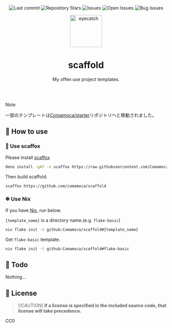 <div align="center">

![Last commit](https://img.shields.io/github/last-commit/Comamoca/scaffold?style=flat-square)
![Repository Stars](https://img.shields.io/github/stars/Comamoca/scaffold?style=flat-square)
![Issues](https://img.shields.io/github/issues/Comamoca/scaffold?style=flat-square)
![Open Issues](https://img.shields.io/github/issues-raw/Comamoca/scaffold?style=flat-square)
![Bug Issues](https://img.shields.io/github/issues/Comamoca/scaffold/bug?style=flat-square)

<img src="https://emoji2svg.deno.dev/api/🦊" alt="eyecatch" height="100">


# scaffold

My offen use project templates.

<br>
<br>

</div>

<div align="center">

</div>

> [!NOTE]
> 一部のテンプレートは[Comamoca/starter](https://github.com/Comamoca/starter)リポジトリへと移動されました。

## 🚀 How to use

### 🦊 Use scaffox


Please install [scaffox](https://github.com/comamoca/scaffox)

```sh
deno install -gAf -n scaffox https://raw.githubusercontent.com/Comamoca/scaffox/main/main.ts
```

Then build scaffold.

```sh
scaffox https://github.com/comamoca/scaffold
```

### ❄ Use Nix

If you have [Nix](https://nixos.org/), run below.

`{template_name}` is a directory name.(e.g. `flake-basic`)
```sh
nix flake init -t github:Comamoca/scaffold#{template_name} 
```

Get `flake-basic` template.
```sh
nix flake init -t github:Comamoca/scaffold#flake-basic 
```


## 📝 Todo

Nothing...

## 📜 License

> [!CAUTION] **If a license is specified in the included source code, that
> license will take precedence.**

CC0
